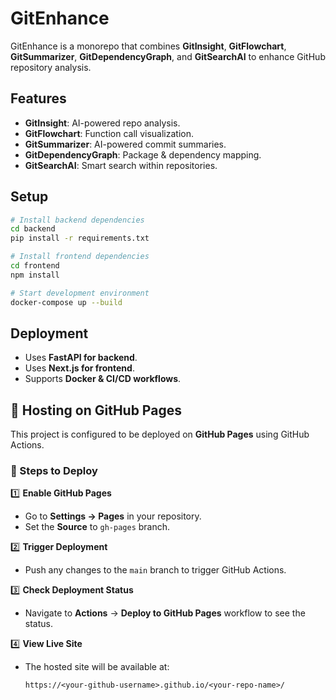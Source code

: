 # GitEnhance

GitEnhance is a monorepo that combines **GitInsight**, **GitFlowchart**, **GitSummarizer**, **GitDependencyGraph**, and **GitSearchAI** to enhance GitHub repository analysis.

## Features
- **GitInsight**: AI-powered repo analysis.
- **GitFlowchart**: Function call visualization.
- **GitSummarizer**: AI-powered commit summaries.
- **GitDependencyGraph**: Package & dependency mapping.
- **GitSearchAI**: Smart search within repositories.

## Setup
```sh
# Install backend dependencies
cd backend
pip install -r requirements.txt

# Install frontend dependencies
cd frontend
npm install

# Start development environment
docker-compose up --build
```

## Deployment
- Uses **FastAPI for backend**.
- Uses **Next.js for frontend**.
- Supports **Docker & CI/CD workflows**.



## 🚀 Hosting on GitHub Pages

This project is configured to be deployed on **GitHub Pages** using GitHub Actions.

### **🔧 Steps to Deploy**

1️⃣ **Enable GitHub Pages**  
- Go to **Settings → Pages** in your repository.  
- Set the **Source** to `gh-pages` branch.

2️⃣ **Trigger Deployment**  
- Push any changes to the `main` branch to trigger GitHub Actions.

3️⃣ **Check Deployment Status**  
- Navigate to **Actions** → **Deploy to GitHub Pages** workflow to see the status.

4️⃣ **View Live Site**  
- The hosted site will be available at:  
  ```
  https://<your-github-username>.github.io/<your-repo-name>/
  ```

